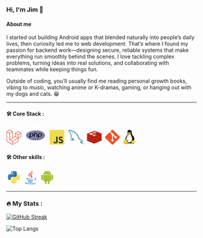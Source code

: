 ### Hi, I'm Jim 👋

#### About me

I started out building Android apps that blended naturally into people’s daily lives, then curiosity led me to web development. That’s where I found my passion for backend work—designing secure, reliable systems that make everything run smoothly behind the scenes. I love tackling complex problems, turning ideas into real solutions, and collaborating with teammates while keeping things fun.

Outside of coding, you’ll usually find me reading personal growth books, vibing to music, watching anime or K-dramas, gaming, or hanging out with my dogs and cats. 😁

---

#### :hammer_and_wrench: Core Stack :
<div>
  <img src="https://github.com/devicons/devicon/blob/master/icons/laravel/laravel-original.svg" title="Laravel" alt="Laravel" width="40" height="40"/>&nbsp;&nbsp;
  <img src="https://github.com/devicons/devicon/blob/master/icons/php/php-original.svg" title="PHP" alt="PHP" width="50" height="50"/>&nbsp;&nbsp;
  <img src="https://github.com/devicons/devicon/blob/master/icons/javascript/javascript-original.svg" title="Javascript" alt="Javascript" width="40" height="40"/>&nbsp;&nbsp;
  <img src="https://github.com/devicons/devicon/blob/master/icons/mysql/mysql-original.svg" title="MySQL" alt="MySQL" width="40" height="40"/>&nbsp;
  <img src="https://github.com/devicons/devicon/blob/master/icons/redis/redis-original.svg" title="Redis" alt="Redis" width="40" height="40"/>&nbsp;
  <img src="https://github.com/devicons/devicon/blob/master/icons/git/git-original.svg" title="Git" alt="Git" width="40" height="40"/>
  <img src="https://github.com/devicons/devicon/blob/master/icons/linux/linux-original.svg" title="Linux" alt="Linux" width="40" height="40"/>
    
<!--   <img src="https://github.com/devicons/devicon/blob/master/icons/react/react-original.svg" title="React" alt="React" width="40" height="40"/>&nbsp; -->
<!--   <img src="https://github.com/devicons/devicon/blob/master/icons/spring/spring-original.svg" title="Spring" alt="Spring" width="40" height="40"/>&nbsp; -->

<!--   <img src="https://github.com/devicons/devicon/blob/master/icons/mongodb/mongodb-original.svg" title="MongoDB" alt="MongoDB" width="40" height="40"/>&nbsp; -->
<!--   <img src="https://github.com/devicons/devicon/blob/master/icons/firebase/firebase-plain.svg" title="Firebase" alt="Firebase" width="40" height="40"/>&nbsp; -->
<!--   <img src="https://github.com/devicons/devicon/blob/master/icons/docker/docker-plain.svg" title="Docker" alt="Docker" width="55" height="55"/> -->

</div>

#### :hammer_and_wrench: Other skills :
<div>
  <img src="https://github.com/devicons/devicon/blob/master/icons/python/python-original.svg" title="Python" alt="Python" width="40" height="40"/>
  <img src="https://github.com/devicons/devicon/blob/master/icons/java/java-original.svg" title="Java" alt="Java" width="40" height="40"/>
  <img src="https://github.com/devicons/devicon/blob/master/icons/android/android-plain.svg" title="Android" alt="Android" width="40" height="40"/>&nbsp;
<!--   <img src="https://github.com/devicons/devicon/blob/master/icons/postgresql/postgresql-original.svg" title="PostgreSQL" alt="PostgreSQL" width="40" height="40"/>&nbsp; -->
<!--   <img src="https://github.com/devicons/devicon/blob/master/icons/ubuntu/ubuntu-original.svg" title="Ubuntu" alt="Ubuntu" width="40" height="40"/>&nbsp; -->
</div>

---

### :fire: My Stats :
[![GitHub Streak](https://github-readme-streak-stats.herokuapp.com?user=iamdeterminedd&theme=black-ice&exclude_days=Sun%2CSat)](https://git.io/streak-stats)

![Top Langs](https://github-readme-stats-dusky-kappa-17.vercel.app/api/top-langs/?username=iamdeterminedd&layout=compact&bg_color=151515&text_color=ffffff&langs_count=8)
<!--
**iamdeterminedd/iamdeterminedd** is a ✨ _special_ ✨ repository because its `README.md` (this file) appears on your GitHub profile.

Here are some ideas to get you started:

- 🔭 I’m currently working on ...
- 🌱 I’m currently learning ...
- 👯 I’m looking to collaborate on ...
- 🤔 I’m looking for help with ...
- 💬 Ask me about ...
- 📫 How to reach me: ...
- 😄 Pronouns: ...
- ⚡ Fun fact: ...
-->
